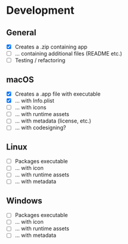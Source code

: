 # Development

## General
- [x] Creates a .zip containing app
- [ ] ... containing additional files (README etc.)
- [ ] Testing / refactoring

## macOS

- [x] Creates a .app file with executable
- [x] ... with Info.plist
- [ ] ... with icons
- [ ] ... with runtime assets
- [ ] ... with metadata (license, etc.)
- [ ] ... with codesigning?

## Linux

- [ ] Packages executable
- [ ] ... with icon
- [ ] ... with runtime assets
- [ ] ... with metadata

## Windows

- [ ] Packages executable
- [ ] ... with icon
- [ ] ... with runtime assets
- [ ] ... with metadata
